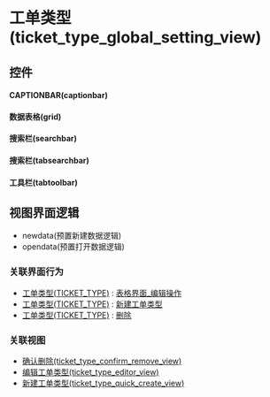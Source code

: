 # 工单类型(ticket_type_global_setting_view)  <!-- {docsify-ignore-all} -->



## 控件
#### CAPTIONBAR(captionbar)
#### 数据表格(grid)
#### 搜索栏(searchbar)
#### 搜索栏(tabsearchbar)
#### 工具栏(tabtoolbar)

## 视图界面逻辑
  * newdata(预置新建数据逻辑)
  * opendata(预置打开数据逻辑)


### 关联界面行为
  * [工单类型(TICKET_TYPE)](module/ProdMgmt/ticket_type) : [表格界面_编辑操作](module/ProdMgmt/ticket_type#界面行为)
  * [工单类型(TICKET_TYPE)](module/ProdMgmt/ticket_type) : [新建工单类型](module/ProdMgmt/ticket_type#界面行为)
  * [工单类型(TICKET_TYPE)](module/ProdMgmt/ticket_type) : [删除](module/ProdMgmt/ticket_type#界面行为)

### 关联视图
  * [确认删除(ticket_type_confirm_remove_view)](app/view/ticket_type_confirm_remove_view)
  * [编辑工单类型(ticket_type_editor_view)](app/view/ticket_type_editor_view)
  * [新建工单类型(ticket_type_quick_create_view)](app/view/ticket_type_quick_create_view)

<script>
 const { createApp } = Vue
  createApp({
    data() {
      return {

      }
    }
  }).use(ElementPlus).mount('#app')
</script>